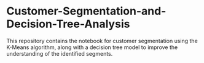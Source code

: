 # Customer-Segmentation-and-Decision-Tree-Analysis
This repository contains the notebook for customer segmentation using the K-Means algorithm, along with a decision tree model to improve the understanding of the identified segments.

